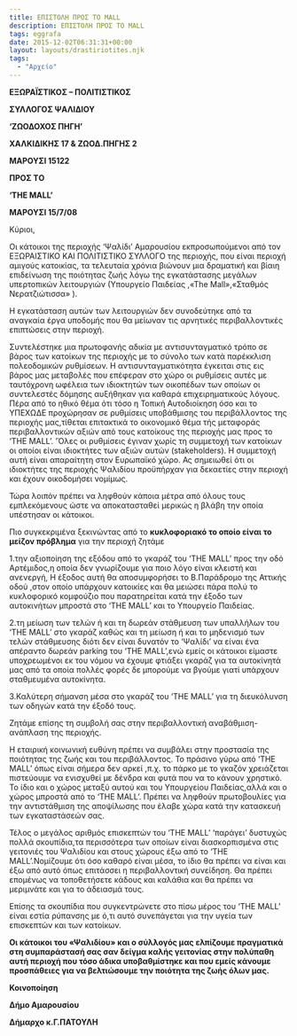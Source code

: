 ```yaml
---
title: ΕΠΙΣΤΟΛΗ ΠΡΟΣ ΤΟ MALL
description: ΕΠΙΣΤΟΛΗ ΠΡΟΣ ΤΟ MALL
tags: eggrafa
date: 2015-12-02T06:31:31+00:00
layout: layouts/drastiriotites.njk
tags:
  - "Αρχείο"
---
```


<!-- excerpt -->

**ΕΞΩΡΑΪΣΤΙΚΟΣ – ΠΟΛΙΤΙΣΤΙΚΟΣ**

**ΣΥΛΛΟΓΟΣ ΨΑΛΙΔΙΟΥ**

**‘ΖΩΟΔΟΧΟΣ ΠΗΓΗ’**

**ΧΑΛΚΙΔΙΚΗΣ 17 &amp; ΖΩΟΔ.ΠΗΓΗΣ 2**

**ΜΑΡΟΥΣΙ 15122**

**ΠΡΟΣ ΤO**

**‘THE MALL’**

**ΜΑΡΟΥΣΙ 15/7/08**

Κύριοι,

Οι κάτοικοι της περιοχής ‘Ψαλίδι’ Αμαρουσίου εκπροσωπούμενοι από τον ΕΞΩΡΑΙΣΤΙΚΟ ΚΑΙ ΠΟΛΙΤΙΣΤΙΚΟ ΣΥΛΛΟΓΟ της περιοχής, που είναι περιοχή αμιγούς κατοικίας, τα τελευταία χρόνια βιώνουν μια δραματική και βίαιη επιδείνωση της ποιότητας ζωής λόγω της εγκατάστασης μεγάλων υπερτοπικών λειτουργιών (Υπουργείο Παιδείας ,«Τhe Μall»,«Σταθμός Νερατζιώτισσα» ).

Η εγκατάσταση αυτών των λειτουργιών δεν συνοδεύτηκε από τα αναγκαία έργα υποδομής που θα μείωναν τις αρνητικές περιβαλλοντικές επιπτώσεις στην περιοχή.

Συντελέστηκε μια πρωτοφανής αδικία με αντισυνταγματικό τρόπο σε βάρος των κατοίκων της περιοχής με το σύνολο των κατά παρέκκλιση πολεοδομικών ρυθμίσεων. Η αντισυνταγματικότητα έγκειται στις εις βάρος μας μεταβολές που επέφεραν στο χώρο οι ρυθμίσεις αυτές με ταυτόχρονη ωφέλεια των ιδιοκτητών των οικοπέδων των οποίων οι συντελεστές δόμησης αυξήθηκαν για καθαρά επιχειρηματικούς λόγους. Πέρα από το ηθικό θέμα ότι τόσο η Τοπική Αυτοδιοίκηση όσο και το ΥΠΕΧΩΔΕ προχώρησαν σε ρυθμίσεις υποβάθμισης του περιβάλλοντος της περιοχής μας,τίθεται επιτακτικά το οικονομικό θέμα τής μεταφοράς περιβαλλοντικών αξιών από τους κατοίκους της περιοχής μας προς το ‘ΤΗΕ ΜΑLL’. ’Όλες οι ρυθμίσεις έγιναν χωρίς τη συμμετοχή των κατοίκων οι οποίοι είναι ιδιοκτήτες των αξιών αυτών (stakeholders). H συμμετοχή αυτή είναι απαραίτητη στον Ευρωπαϊκό χώρο. Ας σημειωθεί ότι οι ιδιοκτήτες της περιοχής Ψαλιδίου προϋπήρχαν για δεκαετίες στην περιοχή και έχουν οικοδομήσει νομίμως.

Τώρα λοιπόν πρέπει να ληφθούν κάποια μέτρα από όλους τους εμπλεκόμενους ώστε να αποκατασταθεί μερικώς η βλάβη την οποία υπέστησαν οι κάτοικοι.

Πιο συγκεκριμένα ξεκινώντας από το **κυκλοφοριακό το οποίο είναι το μείζον πρόβλημα** για την περιοχή ζητάμε

1.την αξιοποίηση της εξόδου από το γκαράζ του ‘THE ΜΑLL’ προς την οδό Αρτέμιδος,η οποία δεν γνωρίζουμε για ποιο λόγο είναι κλειστή και ανενεργή, Η έξοδος αυτή θα αποσυμφορήσει το Β.Παράδρομο της Αττικής οδού ,στον οποίο υπάρχουν κατοικίες και θα μειώσει πάρα πολύ το κυκλοφορικό κομφούζιο που παρατηρείται κατά την έξοδο των αυτοκινήτων μπροστά στο ‘THE ΜΑLL’ και το Υπουργείο Παιδείας.

2.τη μείωση των τελών ή και τη δωρεάν στάθμευση των υπαλλήλων του ‘THE ΜΑLL’ στο γκαράζ καθώς και τη μείωση ή και το μηδενισμό των τελών στάθμευσης διότι δεν είναι δυνατόν το ‘Ψαλίδι’ να είναι ένα απέραντο δωρεάν parking του ‘THE ΜΑLL’,ενώ εμείς οι κάτοικοι είμαστε υποχρεωμένοι εκ του νόμου να έχουμε φτιάξει γκαράζ για τα αυτοκίνητά μας από τα οποία πολλές φορές δε μπορούμε να βγούμε γιατί υπάρχουν σταθμευμένα αυτοκίνητα.

3.Καλύτερη σήμανση μέσα στο γκαράζ του ‘THE ΜΑLL’ για τη διευκόλυνση των οδηγών κατά την έξοδό τους.

Ζητάμε επίσης τη συμβολή σας στην περιβαλλοντική αναβάθμιση-ανάπλαση της περιοχής.

Η εταιρική κοινωνική ευθύνη πρέπει να συμβάλει στην προστασία της ποιότητας της ζωής και του περιβάλλοντος. Το πράσινο γύρω από ‘THE ΜΑLL’ όπως είναι σήμερα δεν αρκεί ,π.χ. το πάρκο με το γκαζόν χρειάζεται πιστεύουμε να ενισχυθεί με δένδρα και φυτά που να το κάνουν χρηστικό. Το ίδιο και ο χώρος μεταξύ αυτού και του Υπουργείου Παιδείας,αλλά και ο χώρος μπροστά από το ‘THE ΜΑLL’. Πρέπει να ληφθούν πρωτοβουλίες για την αντιστάθμιση της αποψίλωσης που έλαβε χώρα κατά την κατασκευή των εγκαταστάσεών σας.

Τέλος ο μεγάλος αριθμός επισκεπτών του ‘THE ΜΑLL’ ‘παράγει’ δυστυχώς πολλά σκουπίδια,τα περισσότερα των οποίων είναι διασκορπισμένα στις γειτονιές του Ψαλιδίου και στους χώρους έξω από το ‘THE ΜΑLL’.Νομίζουμε ότι όσο καθαρό είναι μέσα, το ίδιο θα πρέπει να είναι και έξω από αυτό όπως επιτάσσει η περιβαλλοντική συνείδηση. Θα πρέπει επομένως να τοποθετήσετε κάδους και καλάθια και θα πρέπει να μεριμνάτε και για το άδειασμά τους.

Επίσης τα σκουπίδια που συγκεντρώνετε στο πίσω μέρος του ‘THE ΜΑLL’ είναι εστία ρύπανσης με ό,τι αυτό συνεπάγεται για την υγεία των επισκεπτών και των κατοίκων.

**Οι κάτοικοι του «Ψαλιδίου» και ο σύλλογός μας ελπίζουμε πραγματικά στη συμπαράστασή σας σαν δείγμα καλής γειτονίας στην πολύπαθη αυτή περιοχή που τόσο άδικα υποβαθμίστηκε και που εμείς κάνουμε προσπάθειες για να βελτιώσουμε την ποιότητα της ζωής όλων μας.**

**Κοινοποίηση**

**Δήμο Αμαρουσίου**

**Δήμαρχο κ.Γ.ΠΑΤΟΥΛΗ**
